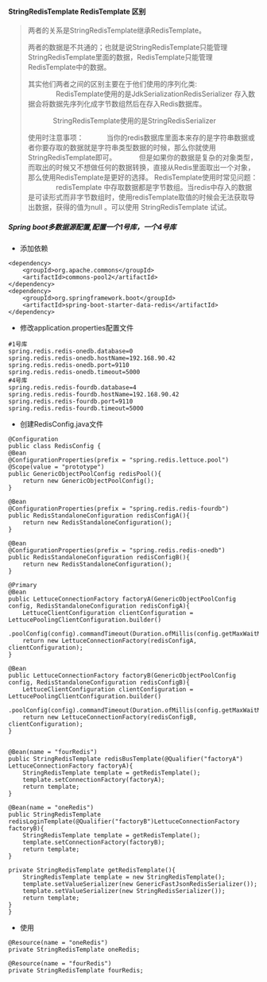 #### StringRedisTemplate  RedisTemplate 区别
>
> 两者的关系是StringRedisTemplate继承RedisTemplate。
> 
> 两者的数据是不共通的；也就是说StringRedisTemplate只能管理StringRedisTemplate里面的数据，RedisTemplate只能管理RedisTemplate中的数据。
> 
> 其实他们两者之间的区别主要在于他们使用的序列化类:
> 　　　　RedisTemplate使用的是JdkSerializationRedisSerializer    存入数据会将数据先序列化成字节数组然后在存入Redis数据库。 
> 
> 　　 　  StringRedisTemplate使用的是StringRedisSerializer
> 
> 使用时注意事项：
> 　　　当你的redis数据库里面本来存的是字符串数据或者你要存取的数据就是字符串类型数据的时候，那么你就使用StringRedisTemplate即可。
> 　　　但是如果你的数据是复杂的对象类型，而取出的时候又不想做任何的数据转换，直接从Redis里面取出一个对象，那么使用RedisTemplate是更好的选择。
> RedisTemplate使用时常见问题：
> 　　　　redisTemplate 中存取数据都是字节数组。当redis中存入的数据是可读形式而非字节数组时，使用redisTemplate取值的时候会无法获取导出数据，获得的值为null
。可以使用 StringRedisTemplate 试试。




##### Spring boot多数据源配置,配置一个1号库，一个4号库
- 添加依赖
```$xslt
<dependency>
    <groupId>org.apache.commons</groupId>
    <artifactId>commons-pool2</artifactId>
</dependency>
<dependency>
    <groupId>org.springframework.boot</groupId>
    <artifactId>spring-boot-starter-data-redis</artifactId>
</dependency>
```
- 修改application.properties配置文件
```$xslt
#1号库
spring.redis.redis-onedb.database=0
spring.redis.redis-onedb.hostName=192.168.90.42
spring.redis.redis-onedb.port=9110
spring.redis.redis-onedb.timeout=5000
#4号库
spring.redis.redis-fourdb.database=4
spring.redis.redis-fourdb.hostName=192.168.90.42
spring.redis.redis-fourdb.port=9110
spring.redis.redis-fourdb.timeout=5000
```
- 创建RedisConfig.java文件
```$xslt
@Configuration
public class RedisConfig {
@Bean
@ConfigurationProperties(prefix = "spring.redis.lettuce.pool")
@Scope(value = "prototype")
public GenericObjectPoolConfig redisPool(){
    return new GenericObjectPoolConfig();
}

@Bean
@ConfigurationProperties(prefix = "spring.redis.redis-fourdb")
public RedisStandaloneConfiguration redisConfigA(){
    return new RedisStandaloneConfiguration();
}

@Bean
@ConfigurationProperties(prefix = "spring.redis.redis-onedb")
public RedisStandaloneConfiguration redisConfigB(){
    return new RedisStandaloneConfiguration();
}

@Primary
@Bean
public LettuceConnectionFactory factoryA(GenericObjectPoolConfig config, RedisStandaloneConfiguration redisConfigA){
    LettuceClientConfiguration clientConfiguration = LettucePoolingClientConfiguration.builder()
            .poolConfig(config).commandTimeout(Duration.ofMillis(config.getMaxWaitMillis())).build();
    return new LettuceConnectionFactory(redisConfigA, clientConfiguration);
}

@Bean
public LettuceConnectionFactory factoryB(GenericObjectPoolConfig config, RedisStandaloneConfiguration redisConfigB){
    LettuceClientConfiguration clientConfiguration = LettucePoolingClientConfiguration.builder()
            .poolConfig(config).commandTimeout(Duration.ofMillis(config.getMaxWaitMillis())).build();
    return new LettuceConnectionFactory(redisConfigB, clientConfiguration);
}


@Bean(name = "fourRedis")
public StringRedisTemplate redisBusTemplate(@Qualifier("factoryA") LettuceConnectionFactory factoryA){
    StringRedisTemplate template = getRedisTemplate();
    template.setConnectionFactory(factoryA);
    return template;
}

@Bean(name = "oneRedis")
public StringRedisTemplate redisLoginTemplate(@Qualifier("factoryB")LettuceConnectionFactory factoryB){
    StringRedisTemplate template = getRedisTemplate();
    template.setConnectionFactory(factoryB);
    return template;
}

private StringRedisTemplate getRedisTemplate(){
    StringRedisTemplate template = new StringRedisTemplate();
    template.setValueSerializer(new GenericFastJsonRedisSerializer());
    template.setValueSerializer(new StringRedisSerializer());
    return template;
}
}
```
- 使用
```$xslt
@Resource(name = "oneRedis")
private StringRedisTemplate oneRedis;

@Resource(name = "fourRedis")
private StringRedisTemplate fourRedis;
```